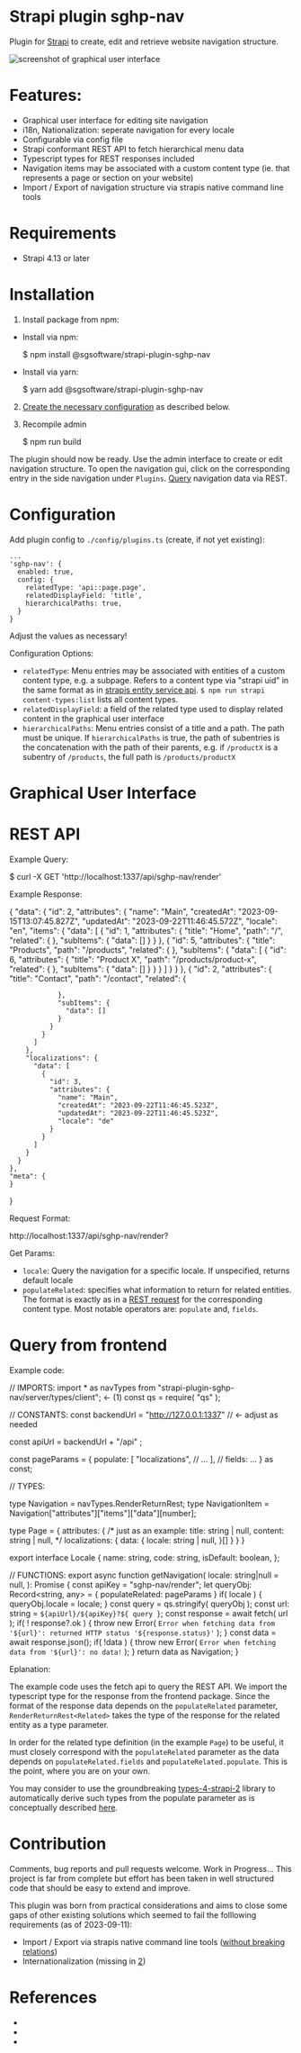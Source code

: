 # Strapi plugin sghp-nav

Plugin for [Strapi](https://strapi.io/) to create, edit and retrieve website navigation structure.

![screenshot of graphical user interface](./doc/screenshot.png)

# Features:

- Graphical user interface for editing site navigation
- i18n, Nationalization: seperate navigation for every locale
- Configurable via config file
- Strapi conformant REST API to fetch hierarchical menu data
- Typescript types for REST responses included
- Navigation items may be associated with a custom content type (ie. that represents a page or section on your website)
- Import / Export of navigation structure via strapis native command line tools

# Requirements

- Strapi 4.13 or later

# Installation

1. Install package from npm:

  - Install via npm:
 
      $ npm install @sgsoftware/strapi-plugin-sghp-nav

  - Install via yarn:

      $ yarn add @sgsoftware/strapi-plugin-sghp-nav

2. [Create the necessary configuration](#configuration) as described below.

3. Recompile admin

    $ npm run build

The plugin should now be ready.
Use the admin interface to create or edit navigation structure. To open the navigation gui, click on the corresponding entry in the side navigation under `Plugins`.
[Query](#query) navigation data via REST.

# Configuration

Add plugin config to `./config/plugins.ts` (create, if not yet existing):

    ...
    'sghp-nav': {
      enabled: true,
      config: {
        relatedType: 'api::page.page',
        relatedDisplayField: 'title',
        hierarchicalPaths: true,
      }
    }

  Adjust the values as necessary!

Configuration Options:

- `relatedType`: Menu entries may be associated with entities of a custom content type, e.g. a subpage. Refers to a content type via "strapi uid" in the same format as in [strapis entity service api](https://docs.strapi.io/dev-docs/api/entity-service). `$ npm run strapi content-types:list` lists all content types.
- `relatedDisplayField`: a field of the related type used to display related content in the graphical user interface
- `hierarchicalPaths`: Menu entries consist of a title and a path. The path must be unique. If `hierarchicalPaths` is true, the path of subentries is the concatenation with the path of their parents, e.g. if `/productX` is a subentry of `/products`, the full path is `/products/productX`

# Graphical User Interface

# REST API

Example Query:

  $ curl -X GET 'http://localhost:1337/api/sghp-nav/render'

Example Response:

  {
    "data": {
      "id": 2,
      "attributes": {
        "name": "Main",
        "createdAt": "2023-09-15T13:07:45.827Z",
        "updatedAt": "2023-09-22T11:46:45.572Z",
        "locale": "en",
        "items": {
          "data": [
            {
              "id": 1,
              "attributes": {
                "title": "Home",
                "path": "/",
                "related": {
                },
                "subItems": {
                  "data": []
                }
              }
            },
            {
              "id": 5,
              "attributes": {
                "title": "Products",
                "path": "/products",
                "related": {
                },
                "subItems": {
                  "data": [
                    {
                      "id": 6,
                      "attributes": {
                        "title": "Product X",
                        "path": "/products/product-x",
                        "related": {
                        },
                        "subItems": {
                          "data": []
                        }
                      }
                    }
                  ]
                }
              }
            },
            {
              "id": 2,
              "attributes": {
                "title": "Contact",
                "path": "/contact",
                "related": {
  
                },
                "subItems": {
                  "data": []
                }
              }
            }
          ]
        },
        "localizations": {
          "data": [
            {
              "id": 3,
              "attributes": {
                "name": "Main",
                "createdAt": "2023-09-22T11:46:45.523Z",
                "updatedAt": "2023-09-22T11:46:45.523Z",
                "locale": "de"
              }
            }
          ]
        }
      }
    },
    "meta": {
    }
  }

Request Format:

  http://localhost:1337/api/sghp-nav/render?<PARAMS>

Get Params:

- `locale`: Query the navigation for a specific locale. If unspecified, returns default locale
- `populateRelated`: specifies what information to return for related entities. The format is exactly as in a [REST request](https://docs.strapi.io/dev-docs/api/rest/parameters) for the corresponding content type. Most notable operators are: `populate` and, `fields`.

# Query from frontend

Example code:

  // IMPORTS:
  import * as navTypes from "strapi-plugin-sghp-nav/server/types/client"; <- (1)
  const qs = require( "qs" );

  // CONSTANTS:
  const backendUrl = "http://127.0.0.1:1337" // <- adjust as needed

  const apiUrl = backendUrl + "/api" ;

  const pageParams = {
    populate: [
      "localizations",
      // ...
    ],
    // fields: ...
  } as const;

  // TYPES:

  type Navigation = navTypes.RenderReturnRest<Page>;
  type NavigationItem = Navigation["attributes"]["items"]["data"][number];

  type Page = {
    attributes: {
      /* just as an example:
      title: string | null,
      content: string | null,
      */
      localizations: {
        data: {
          locale: string | null,
        }[]
      }
    }
  }

  export interface Locale { 
    name: string,
    code: string,
    isDefault: boolean,
  };

  // FUNCTIONS:
  export async function getNavigation(
    locale: string|null = null,
  ):
    Promise<Navigation>
  {
    const apiKey = "sghp-nav/render";
    let queryObj: Record<string, any> = {
      populateRelated: pageParams
    }
    if( locale ) {
      queryObj.locale = locale;
    }
    const query = qs.stringify( queryObj );
    const url: string = `${apiUrl}/${apiKey}?${ query }`;
    const response = await fetch( url );
    if( ! response?.ok ) {
      throw new Error( `Error when fetching data from '${url}': returned HTTP status '${response.status}'` );
    }
    const data = await response.json();
    if( !data ) {
      throw new Error( `Error when fetching data from '${url}': no data!` );
    }
    return data as Navigation;
  }

Eplanation:

The example code uses the fetch api to query the REST API. We import the typescript type for the response from the frontend package.
Since the format of the response data depends on the `populateRelated` parameter, `RenderReturnRest<Related>` takes the type of the response for the related entity as a type parameter.

In order for the related type definition (in the example `Page`) to be useful, it must closely correspond with the `populateRelated` parameter as the data depends on `populateRelated.fields` and `populateRelated.populate`.
This is the point, where you are on your own.

You may consider to use the groundbreaking [types-4-strapi-2](https://github.com/Oak-Digital/types-4-strapi-2) library to automatically derive such types from the populate parameter as is conceptually described [here](https://github.com/Oak-Digital/types-4-strapi-2#population).

# Contribution

Comments, bug reports and pull requests welcome.
Work in Progress...
This project is far from complete but effort has been taken in well structured code that should be easy to extend and improve.

This plugin was born from practical considerations and aims to close some gaps of other existing solutions which seemed to fail the folllowing requirements (as of 2023-09-11):

- Import / Export via strapis native command line tools ([without breaking relations](https://github.com/VirtusLab-Open-Source/strapi-plugin-navigation/issues/317))
- Internationalization (missing in [2])

# References

- [1]: [strapi-plugin-navigation](https://github.com/VirtusLab-Open-Source/strapi-plugin-navigation)
- [2]: [strapi-plugin-menus](https://github.com/mattmilburn/strapi-plugin-menus)
- [3]: [types-4-strapi-2](https://github.com/Oak-Digital/types-4-strapi-2) 
